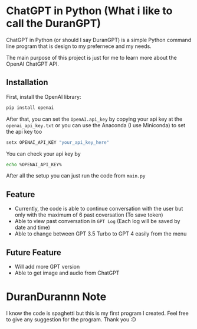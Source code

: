 # ChatGPT in Python (What i like to call the DuranGPT)

ChatGPT in Python (or should I say DuranGPT) is a simple Python command line program that is design to my prefernece and my needs. 

The main purpose of this project is just for me to learn more about the OpenAI ChatGPT API.

## Installation
First, install the OpenAI library:
```bash
pip install openai
```
After that, you can set the ```OpenAI.api_key``` by copying your api key at the ```openai_api_key.txt``` or you can use the Anaconda (I use Miniconda) to set the api key too
```bash
setx OPENAI_API_KEY "your_api_key_here"
```
You can check your api key by
```bash
echo %OPENAI_API_KEY%
```


After all the setup you can just run the code from ```main.py```

## Feature
- Currently, the code is able to continue conversation with the user but only with the maximum of 6 past coversation (To save token)
- Able to view past conversation in ```GPT Log``` (Each log will be saved by date and time)
- Able to change between GPT 3.5 Turbo to GPT 4 easily from the menu

## Future Feature
- Will add more GPT version
- Able to get image and audio from ChatGPT

# DuranDurannn Note
I know the code is spaghetti but this is my first program I created. Feel free to give any suggestion for the program. Thank you :D
